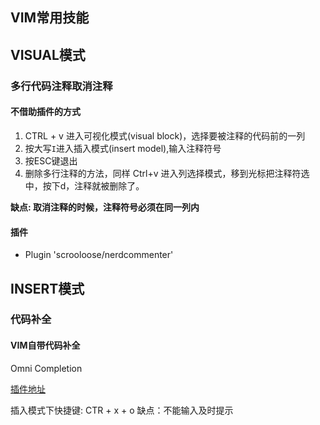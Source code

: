 VIM常用技能
-----------------

## VISUAL模式

### 多行代码注释取消注释

#### 不借助插件的方式

1. CTRL + v 进入可视化模式(visual block)，选择要被注释的代码前的一列
2. 按大写`I`进入插入模式(insert model),输入注释符号
3. 按ESC键退出
4. 删除多行注释的方法，同样 Ctrl+v 进入列选择模式，移到光标把注释符选中，按下d，注释就被删除了。

**缺点: 取消注释的时候，注释符号必须在同一列内**

#### 插件

- Plugin 'scrooloose/nerdcommenter'

## INSERT模式

### 代码补全

#### VIM自带代码补全

Omni Completion

[插件地址](https://www.vim.org/scripts/script.php?script_id=3172)

插入模式下快捷键: CTR + x + o
缺点：不能输入及时提示
